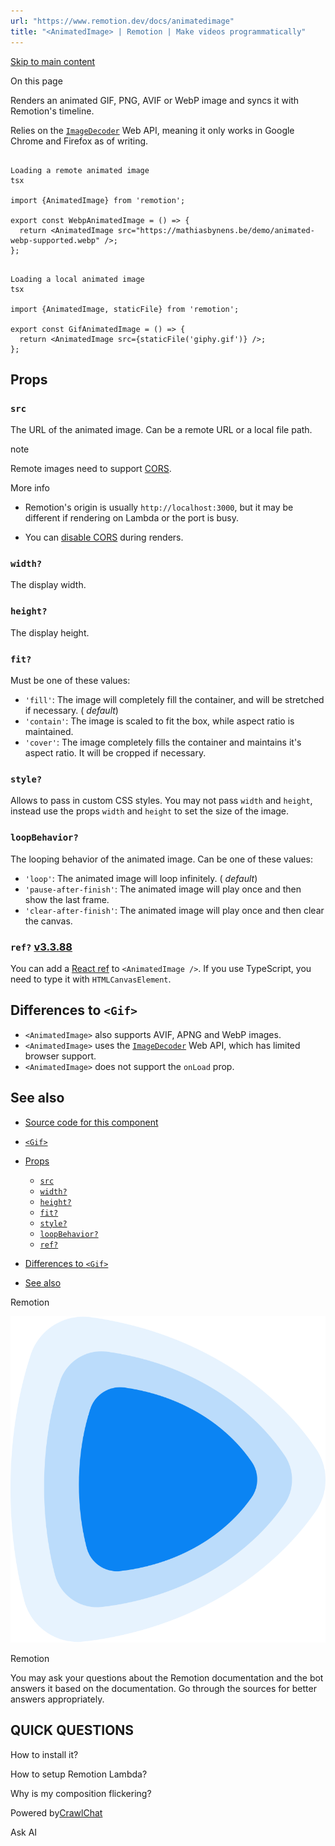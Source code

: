 ```yaml
---
url: "https://www.remotion.dev/docs/animatedimage"
title: "<AnimatedImage> | Remotion | Make videos programmatically"
---
```


[Skip to main content](https://www.remotion.dev/docs/animatedimage#__docusaurus_skipToContent_fallback)

On this page

Renders an animated GIF, PNG, AVIF or WebP image and syncs it with Remotion's timeline.

Relies on the [`ImageDecoder`](https://developer.mozilla.org/en-US/docs/Web/API/ImageDecoder) Web API, meaning it only works in Google Chrome and Firefox as of writing.

```

Loading a remote animated image
tsx

import {AnimatedImage} from 'remotion';

export const WebpAnimatedImage = () => {
  return <AnimatedImage src="https://mathiasbynens.be/demo/animated-webp-supported.webp" />;
};
```

```

Loading a local animated image
tsx

import {AnimatedImage, staticFile} from 'remotion';

export const GifAnimatedImage = () => {
  return <AnimatedImage src={staticFile('giphy.gif')} />;
};
```

## Props [​](https://www.remotion.dev/docs/animatedimage\#props "Direct link to Props")

### `src` [​](https://www.remotion.dev/docs/animatedimage\#src "Direct link to src")

The URL of the animated image. Can be a remote URL or a local file path.

note

Remote images need to support [CORS](https://developer.mozilla.org/en-US/docs/Web/HTTP/CORS).

More info

- Remotion's origin is usually `http://localhost:3000`, but it may be different if rendering on Lambda or the port is busy.

- You can [disable CORS](https://www.remotion.dev/docs/chromium-flags#--disable-web-security) during renders.


### `width?` [​](https://www.remotion.dev/docs/animatedimage\#width "Direct link to width")

The display width.

### `height?` [​](https://www.remotion.dev/docs/animatedimage\#height "Direct link to height")

The display height.

### `fit?` [​](https://www.remotion.dev/docs/animatedimage\#fit "Direct link to fit")

Must be one of these values:

- `'fill'`: The image will completely fill the container, and will be stretched if necessary. ( _default_)
- `'contain'`: The image is scaled to fit the box, while aspect ratio is maintained.
- `'cover'`: The image completely fills the container and maintains it's aspect ratio. It will be cropped if necessary.

### `style?` [​](https://www.remotion.dev/docs/animatedimage\#style "Direct link to style")

Allows to pass in custom CSS styles. You may not pass `width` and `height`, instead use the props `width` and `height` to set the size of the image.

### `loopBehavior?` [​](https://www.remotion.dev/docs/animatedimage\#loopbehavior "Direct link to loopbehavior")

The looping behavior of the animated image. Can be one of these values:

- `'loop'`: The animated image will loop infinitely. ( _default_)
- `'pause-after-finish'`: The animated image will play once and then show the last frame.
- `'clear-after-finish'`: The animated image will play once and then clear the canvas.

### `ref?` [v3.3.88](https://github.com/remotion-dev/remotion/releases/v3.3.88) [​](https://www.remotion.dev/docs/animatedimage\#ref "Direct link to ref")

You can add a [React ref](https://react.dev/learn/manipulating-the-dom-with-refs) to `<AnimatedImage />`. If you use TypeScript, you need to type it with `HTMLCanvasElement`.

## Differences to `<Gif>` [​](https://www.remotion.dev/docs/animatedimage\#differences-to-gif "Direct link to differences-to-gif")

- `<AnimatedImage>` also supports AVIF, APNG and WebP images.
- `<AnimatedImage>` uses the [`ImageDecoder`](https://developer.mozilla.org/en-US/docs/Web/API/ImageDecoder) Web API, which has limited browser support.
- `<AnimatedImage>` does not support the `onLoad` prop.

## See also [​](https://www.remotion.dev/docs/animatedimage\#see-also "Direct link to See also")

- [Source code for this component](https://github.com/remotion-dev/remotion/blob/main/packages/core/src/animated-image/AnimatedImage.tsx)
- [`<Gif>`](https://www.remotion.dev/docs/gif)

- [Props](https://www.remotion.dev/docs/animatedimage#props)
  - [`src`](https://www.remotion.dev/docs/animatedimage#src)
  - [`width?`](https://www.remotion.dev/docs/animatedimage#width)
  - [`height?`](https://www.remotion.dev/docs/animatedimage#height)
  - [`fit?`](https://www.remotion.dev/docs/animatedimage#fit)
  - [`style?`](https://www.remotion.dev/docs/animatedimage#style)
  - [`loopBehavior?`](https://www.remotion.dev/docs/animatedimage#loopbehavior)
  - [`ref?`](https://www.remotion.dev/docs/animatedimage#ref)
- [Differences to `<Gif>`](https://www.remotion.dev/docs/animatedimage#differences-to-gif)
- [See also](https://www.remotion.dev/docs/animatedimage#see-also)

Remotion

![Logo](https://raw.githubusercontent.com/remotion-dev/brand/refs/heads/main/logo.svg)

Remotion

You may ask your questions about the Remotion documentation and the bot answers it based on the documentation. Go through the sources for better answers appropriately.

## QUICK QUESTIONS

How to install it?

How to setup Remotion Lambda?

Why is my composition flickering?

Powered by[CrawlChat](https://crawlchat.app/?ref=powered-by-remotion)

Ask AI